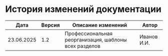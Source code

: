 # История изменений документации

| Дата       | Версия | Описание изменений                | Автор      |
|------------|--------|-----------------------------------|------------|
| 23.06.2025 | 1.2    | Профессиональная реорганизация, шаблоны всех разделов | Иванов И.И. | 
